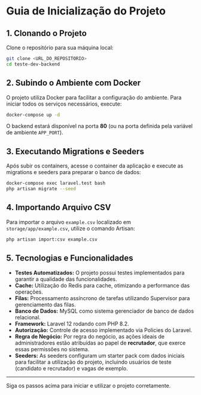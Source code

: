 # Guia de Inicialização do Projeto

## 1. Clonando o Projeto

Clone o repositório para sua máquina local:

```bash
git clone <URL_DO_REPOSITORIO>
cd teste-dev-backend
```

## 2. Subindo o Ambiente com Docker

O projeto utiliza Docker para facilitar a configuração do ambiente. Para iniciar todos os serviços necessários, execute:

```bash
docker-compose up -d
```

O backend estará disponível na porta **80** (ou na porta definida pela variável de ambiente `APP_PORT`).

## 3. Executando Migrations e Seeders

Após subir os containers, acesse o container da aplicação e execute as migrations e seeders para preparar o banco de dados:

```bash
docker-compose exec laravel.test bash
php artisan migrate --seed
```

## 4. Importando Arquivo CSV

Para importar o arquivo `example.csv` localizado em `storage/app/example.csv`, utilize o comando Artisan:

```bash
php artisan import:csv example.csv
```

## 5. Tecnologias e Funcionalidades

- **Testes Automatizados:** O projeto possui testes implementados para garantir a qualidade das funcionalidades.
- **Cache:** Utilização do Redis para cache, otimizando a performance das operações.
- **Filas:** Processamento assíncrono de tarefas utilizando Supervisor para gerenciamento das filas.
- **Banco de Dados:** MySQL como sistema gerenciador de banco de dados relacional.
- **Framework:** Laravel 12 rodando com PHP 8.2.
- **Autorização:** Controle de acesso implementado via Policies do Laravel.
- **Regra de Negócio:** Por regra do negócio, as ações ideais de administradores estão atribuídas ao papel de **recrutador**, que exerce essas permissões no sistema.
- **Seeders:** As seeders configuram um starter pack com dados iniciais para facilitar a utilização do projeto, incluindo usuários de teste (candidato e recrutador) e vagas de exemplo.

---

Siga os passos acima para iniciar e utilizar o projeto corretamente.
